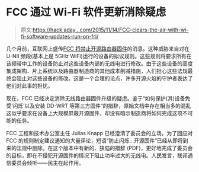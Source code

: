 # FCC 通过 Wi-Fi 软件更新消除疑虑

> 原文:[https://hack aday . com/2015/11/14/FCC-clears-the-air-with-wi-fi-software-updates-run-on-fri/](https://hackaday.com/2015/11/14/fcc-clears-the-air-with-wi-fi-software-updates-run-on-fri/)

几个月前，互联网上盛传[FCC 将禁止开源路由器固件](http://hackaday.com/2015/08/31/fcc-introduces-rules-banning-wifi-router-firmware-modification)的消息。这种威胁来自对在 U-NII 频段(基本上是 5GHz WiFi)运行的设备的拟议规则。这些规则将要求所有在该频带中工作的设备防止对这些设备内部的无线电进行修改。由于这些设备的高度集成架构、片上系统以及路由器制造商的其他成本削减措施，人们担心这些法规最终会阻止对这些设备的修改。这是一个合理的论点，许多开源火焰的守护者表达了他们对此事的担忧。

现在，FCC 已经决定消除无线路由器固件升级的疑虑。鉴于“如何保护(其)设备免受‘闪烁’以及安装 DD-WRT 等第三方固件”的措辞，原始文档中存在相当多的混乱这似乎要求在设备上大规模屏蔽开源固件，却没有暗示制造商将如何完成这项不可能的任务。

FCC 工程和技术办公室主任 Julias Knapp 已经澄清了委员会的立场。为了回应对 FCC 的规则制定建议通知的大量评论，短语“防止闪烁…开源固件”已经从即将到来的法规中删除。在这个版本中有新的、狭隘的措辞 (PDF)，更好地完成了委员会的目标，即在不侵犯开源固件的情况下阻止功率过大的无线电。人民发言，联邦通信委员会倾听——民主在起作用。